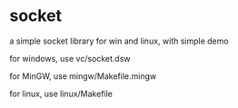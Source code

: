 socket
======

a simple socket library for win and linux, with simple demo

for windows, use vc/socket.dsw

for MinGW, use mingw/Makefile.mingw

for linux, use linux/Makefile
